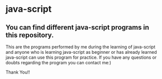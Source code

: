 # java-script

## You can find different java-script programs in this repository.

This are the programs performed by me during the learning of java-script and anyone who is learning java-script as beginner or has already learned java-script can use this program for practice. If you have any questions or doubts regarding the program you can contact me:)

Thank You!!
